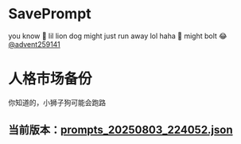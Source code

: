 # SavePrompt
you know 🫠 lil lion dog might just run away lol
haha 🐶 might bolt 😂 [@advent259141](https://github.com/advent259141)

# 人格市场备份
你知道的，小狮子狗可能会跑路

## 当前版本：[prompts_20250803_224052.json](https://github.com/Larch-C/SavePrompt/blob/main/prompts_20250803_224052.json)
